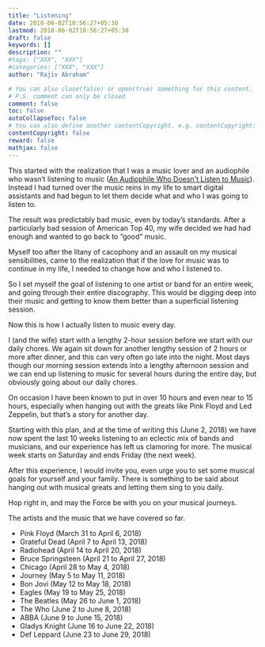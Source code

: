 ```yaml
---
title: "Listening"
date: 2018-06-02T10:56:27+05:30
lastmod: 2018-06-02T10:56:27+05:30
draft: false
keywords: []
description: ""
#tags: ["XXX", "XXX"]
#categories: ["XXX", "XXX"]
author: "Rajiv Abraham"

# You can also close(false) or open(true) something for this content.
# P.S. comment can only be closed
comment: false
toc: false
autoCollapseToc: false
# You can also define another contentCopyright. e.g. contentCopyright: "This is another copyright."
contentCopyright: false
reward: false
mathjax: false
---
```


This started with the realization that I was a music lover and an audiophile who wasn’t listening to music (<a href="https://abraham.one/73/an-audiophile-who-doesnt-listen-to-music/" target="_blank" rel="noopener">An Audiophile Who Doesn&apos;t Listen to Music</a>). Instead I had turned over the music reins in my life to smart digital assistants and had begun to let them decide what and who I was going to listen to.

The result was predictably bad music, even by today’s standards. After a particularly bad session of American Top 40, my wife decided we had had enough and wanted to go back to “good” music.

Myself too after the litany of cacophony and an assault on my musical sensibilities, came to the realization that if the love for music was to continue in my life, I needed to change how and who I listened to.

So I set myself the goal of listening to one artist or band for an entire week, and going through their entire discography. This would be digging deep into their music and getting to know them better than a superficial listening session.

Now this is how I actually listen to music every day.

I (and the wife) start with a lengthy 2-hour session before we start with our daily chores. We again sit down for another lengthy session of 2 hours or more after dinner, and this can very often go late into the night. Most days though our morning session extends into a lengthy afternoon session and we can end up listening to music for several hours during the entire day, but obviously going about our daily chores. 

On occasion I have been known to put in over 10 hours and even near to 15 hours, especially when hanging out with the greats like Pink Floyd and Led Zeppelin, but that’s a story for another day.

Starting with this plan, and at the time of writing this (June 2, 2018) we have now spent the last 10 weeks listening to an eclectic mix of bands and musicians, and our experience has left us clamoring for more. The musical week starts on Saturday and ends Friday (the next week).

After this experience, I would invite you, even urge you to set some musical goals for yourself and your family. There is something to be said about hanging out with musical greats and letting them sing to you daily.

Hop right in, and may the Force be with you on your musical journeys.

The artists and the music that we have covered so far.

* Pink Floyd (March 31 to April 6, 2018)
* Grateful Dead (April 7 to April 13, 2018)
* Radiohead (April 14 to April 20, 2018)
* Bruce Springsteen (April 21 to April 27, 2018)
* Chicago (April 28 to May 4, 2018)
* Journey (May 5 to May 11, 2018)
* Bon Jovi (May 12 to May 18, 2018)
* Eagles (May 19 to May 25, 2018)
* The Beatles (May 26 to June 1, 2018)
* The Who (June 2 to June 8, 2018)
* ABBA (June 9 to June 15, 2018)
* Gladys Knight (June 16 to June 22, 2018)
* Def Leppard (June 23 to June 29, 2018)